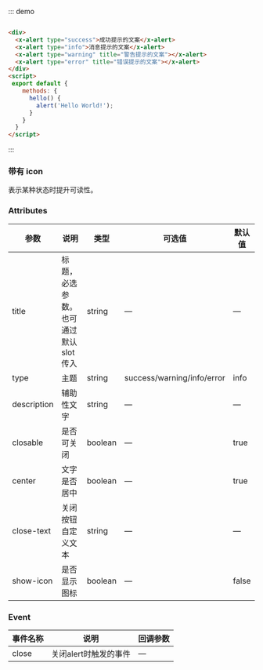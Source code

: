 ::: demo

```html

<div>
  <x-alert type="success">成功提示的文案</x-alert>
  <x-alert type="info">消息提示的文案</x-alert>
  <x-alert type="warning" title="警告提示的文案"></x-alert>
  <x-alert type="error" title="错误提示的文案"></x-alert>
</div>
<script>
 export default {
    methods: {
      hello() {
        alert('Hello World!');
      }
    }
  }
</script>
```
:::

### 带有 icon
表示某种状态时提升可读性。


### Attributes
| 参数      | 说明                                 | 类型      | 可选值       | 默认值   |
|---------- |------------------------------------ |---------- |------------- |-------- |
|title      |	标题，必选参数。也可通过默认 slot 传入 |	string   |	—           |	—       |
|type	      | 主题                                |	string    |	success/warning/info/error|	info |
|description |	辅助性文字                         |	string    |	—             |	—      |
|closable   |	是否可关闭                           |	boolean   |	—	            | true   |
|center     |	文字是否居中                         |	boolean  |	—            |	true  |
|close-text	| 关闭按钮自定义文本                    |	string   |	—            |	—     |
|show-icon  |	是否显示图标                         |	boolean  	| —             |	false  |

### Event
| 事件名称      | 说明       | 回调参数   |
|------------- |----------- |---------  |
|close         |关闭alert时触发的事件| —  |
